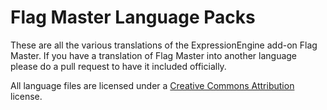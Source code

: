 Flag Master Language Packs
====================
These are all the various translations of the ExpressionEngine add-on Flag Master. If you have a translation of Flag Master into another language please do a pull request to have it included officially. 

All language files are licensed under a [Creative Commons Attribution](http://creativecommons.org/licenses/by/3.0/ "Creative Commons Attribution") license.